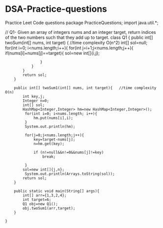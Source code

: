 # DSA-Practice-questions
Practice Leet Code questions 
package PracticeQuestions;
import java.util.*;

// Q1- Given an array of integers nums and an integer target, return indices of the two numbers such that they add up to target.
    class Q1 {
        public int[] twoSum(int[] nums, int target) {  //time complexity O(n^2)
            int[] sol=null;
            for(int i=0; i<nums.length;i++){
                for(int j=i+1;j<nums.length;j++){
                    if(nums[i]+nums[j]==target){
                        sol=new int[]{i,j};

                    }
                }
            }
            return sol;
        }

        public int[] twoSum1(int[] nums, int target){   //time complexity O(n)
            int key,j;
            Integer n=0;
            int[] sol;
            HashMap<Integer,Integer> hm=new HashMap<Integer,Integer>();
             for(int i=0; i<nums.length; i++){
                 hm.put(nums[i],i);
             }
             System.out.println(hm);

             for(j=0;j<nums.length;j++){
                 key=target-nums[j];
                 n=hm.get(key);

                 if (n!=null&&n!=0&&nums[j]!=key)
                     break;

             }
            sol=new int[]{j,n};
             System.out.println(Arrays.toString(sol));
            return sol;
        }

        public static void main(String[] args){
            int[] arr={1,3,2,4};
            int target=6;
            Q1 obj=new Q1();
            obj.twoSum1(arr,target);
        }

    }


